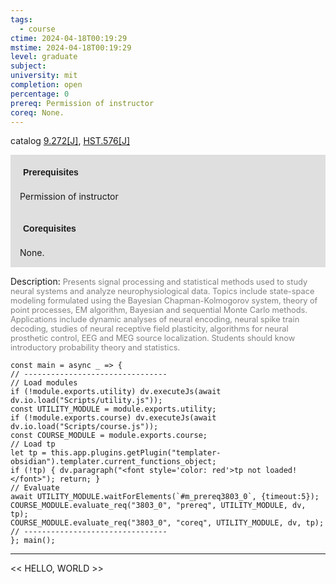 ```yaml
---
tags:
  - course
ctime: 2024-04-18T00:19:29
mstime: 2024-04-18T00:19:29
level: graduate
subject: 
university: mit
completion: open
percentage: 0
prereq: Permission of instructor
coreq: None.
---
```


catalog [9.272[J]](http://student.mit.edu/catalog/m9a.html#9.272), [HST.576[J]](http://student.mit.edu/catalog/mHSTa.html#HST.576)

<span style="display: block; padding: 15px; background-color: rgb(100, 100, 100, 0.2);"><font id="m_prereq3803_0" style="display: block; font-family: Arial, sans-serif; font-weight: bold; padding: 5px">Prerequisites</font><br><span id="prereq3803_0">Permission of instructor</span></span>
<span style="display: block; padding: 15px; background-color: rgb(100, 100, 100, 0.2);"><font id="m_coreq3803_0" style="display: block; font-family: Arial, sans-serif; font-weight: bold; padding: 5px">Corequisites</font><br><span id="coreq3803_0">None.</span></span>

<font style="">Description:</font>
<font style="color: grey; font-size: 0.8rem;">Presents signal processing and statistical methods used to study neural systems and analyze neurophysiological data. Topics include state-space modeling formulated using the Bayesian Chapman-Kolmogorov system, theory of point processes, EM algorithm, Bayesian and sequential Monte Carlo methods. Applications include dynamic analyses of neural encoding, neural spike train decoding, studies of neural receptive field plasticity, algorithms for neural prosthetic control, EEG and MEG source localization. Students should know introductory probability theory and statistics.</font>

```dataviewjs
const main = async _ => {
// --------------------------------
// Load modules
if (!module.exports.utility) dv.executeJs(await dv.io.load("Scripts/utility.js"));
const UTILITY_MODULE = module.exports.utility;
if (!module.exports.course) dv.executeJs(await dv.io.load("Scripts/course.js"));
const COURSE_MODULE = module.exports.course;
// Load tp
let tp = this.app.plugins.getPlugin("templater-obsidian").templater.current_functions_object;
if (!tp) { dv.paragraph("<font style='color: red'>tp not loaded!</font>"); return; }
// Evaluate
await UTILITY_MODULE.waitForElements(`#m_prereq3803_0`, {timeout:5});
COURSE_MODULE.evaluate_req("3803_0", "prereq", UTILITY_MODULE, dv, tp);
COURSE_MODULE.evaluate_req("3803_0", "coreq", UTILITY_MODULE, dv, tp);
// --------------------------------
}; main();
```

---

<< HELLO, WORLD >>
